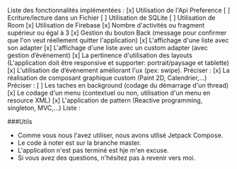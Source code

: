 Liste des fonctionnalités implémentées :
[x] Utilisation de l'Api Preference
[ ] Ecriture/lecture dans un Fichier
[ ] Utilisation de SQLite
[ ] Utilisation de Room
[x] Utilisation de Firebase
[x] Nombre d'activités ou fragment supérieur ou égal à 3
[x] Gestion du bouton Back (message pour confirmer que l'on veut réellement quitter l'application)
[x] L'affichage d'une liste avec son adapter
[x] L'affichage d'une liste avec un custom adapter (avec gestion d’événement)
[x] La pertinence d'utilisation des layouts (L'application doit être responsive et supporter: portrait/paysage et tablette)
[x] L'utilisation de d’événement améliorant l'ux (pex: swipe). Préciser :
[x] La réalisation de composant graphique custom (Paint 2D, Calendrier,...) Préciser :
[ ] Les taches en background (codage du démarrage d'un thread)
[x] Le codage d'un menu (contextuel ou non, utilisation d'un menu en resource XML)
[x] L'application de pattern (Reactive programming, singleton, MVC,...) Liste :


###Utils

- Comme vous nous l'avez utiliser, nous avons utlisé Jetpack Compose.
- Le code à noter est sur la branche master.
- L'application n'est pas terminé est hje m'en excuse.
- Si vous avez des questions, n'hésitez pas à revenir vers moi.